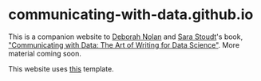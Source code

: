 communicating-with-data.github.io
=====================
This is a companion website to [Deborah Nolan](https://www.stat.berkeley.edu/~nolan/) and [Sara Stoudt](https://sastoudt.github.io/)'s book, ["Communicating with Data: The Art of Writing for Data Science"](https://global.oup.com/academic/product/communicating-with-data-9780198862758?lang=en&cc=gm#). More material coming soon.

This website uses [this](https://github.com/hankquinlan/hankquinlan.github.io) template. 
